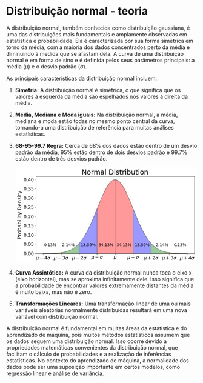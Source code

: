 # Distribuição normal - teoria

A distribuição normal, também conhecida como distribuição gaussiana, é uma das distribuições mais fundamentais e amplamente observadas em estatística e probabilidade. Ela é caracterizada por sua forma simétrica em torno da média, com a maioria dos dados concentrados perto da média e diminuindo à medida que se afastam dela. A curva de uma distribuição normal é em forma de sino e é definida pelos seus parâmetros principais: a média ($\mu$) e o desvio padrão ($\sigma$).

As principais características da distribuição normal incluem:

1. **Simetria:** A distribuição normal é simétrica, o que significa que os valores à esquerda da média são espelhados nos valores à direita da média.

2. **Média, Mediana e Moda iguais:** Na distribuição normal, a média, mediana e moda estão todas no mesmo ponto central da curva, tornando-a uma distribuição de referência para muitas análises estatísticas.

3. **68-95-99.7 Regra:** Cerca de 68% dos dados estão dentro de um desvio padrão da média, 95% estão dentro de dois desvios padrão e 99.7% estão dentro de três desvios padrão.

    [![](./assets/regra-68-95-99-distribuicao-normal.jpg)](https://builtin.com/data-science/empirical-rule)

4. **Curva Assintótica:** A curva da distribuição normal nunca toca o eixo x (eixo horizontal), mas se aproxima infinitamente dele. Isso significa que a probabilidade de encontrar valores extremamente distantes da média é muito baixa, mas não é zero.

5. **Transformações Lineares:** Uma transformação linear de uma ou mais variáveis aleatórias normalmente distribuídas resultará em uma nova variável com distribuição normal.

A distribuição normal é fundamental em muitas áreas da estatística e do aprendizado de máquina, pois muitos métodos estatísticos assumem que os dados seguem uma distribuição normal. Isso ocorre devido a propriedades matemáticas convenientes da distribuição normal, que facilitam o cálculo de probabilidades e a realização de inferências estatísticas. No contexto do aprendizado de máquina, a normalidade dos dados pode ser uma suposição importante em certos modelos, como regressão linear e análise de variância.